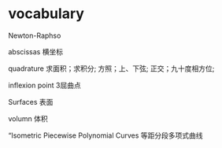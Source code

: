 # vocabulary

 Newton-Raphso
 
 abscissas 横坐标
 
 quadrature 求面积；求积分; 方照；上、下弦; 正交；九十度相方位;

inflexion point 3屈曲点

Surfaces 表面

volumn 体积

“Isometric Piecewise Polynomial Curves 等距分段多项式曲线